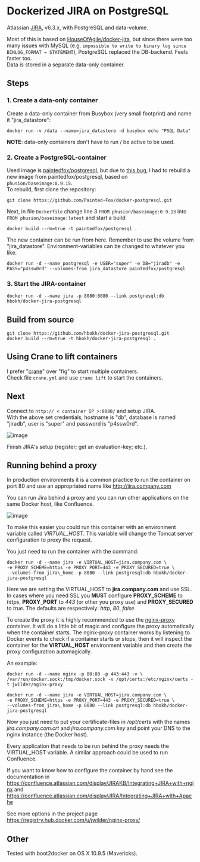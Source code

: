 # Dockerized JIRA on PostgreSQL

Atlassian [JIRA](https://www.atlassian.com/software/jira), v6.3.x, with PostgreSQL and data-volume.

Most of this is based on [HouseOfAgile/docker-jira](https://github.com/HouseOfAgile/docker-jira), but since there were too many issues with MySQL (e.g. `impossible to write to binary log since BINLOG_FORMAT = STATEMENT`), PostgreSQL replaced the DB-backend. Feels faster too.  
Data is stored in a separate data-only container.

## Steps

### 1. Create a data-only container

Create a data-only container from Busybox (very small footprint) and name it "jira\_datastore":

    docker run -v /data --name=jira_datastore -d busybox echo "PSQL Data"

**NOTE**: data-only containers don't have to run / be active to be used.

### 2. Create a PostgreSQL-container

Used image is [paintedfox/postgresql](https://registry.hub.docker.com/u/paintedfox/postgresql/), but due to [this bug](https://github.com/Painted-Fox/docker-postgresql/issues/30), I had to rebuild a new image from paintedfox/postgresql, based on `phusion/baseimage:0.9.15`.  
To rebuild, first clone the repository:

    git clone https://github.com/Painted-Fox/docker-postgresql.git

Next, in file `Dockerfile` change line 3 `FROM phusion/baseimage:0.9.13` into `FROM phusion/baseimage:latest` and start a build:

    docker build --rm=true -t paintedfox/postgresql .

The new container can be run from here. Remember to use the volume from "jira\_datastore". Environment-variables can be changed to whatever you like.

    docker run -d --name postgresql -e USER="super" -e DB="jiradb" -e PASS="p4ssw0rd" --volumes-from jira_datastore paintedfox/postgresql

### 3. Start the JIRA-container

    docker run -d --name jira -p 8080:8080 --link postgresql:db hbokh/docker-jira-postgresql

## Build from source

```
git clone https://github.com/hbokh/docker-jira-postgresql.git
docker build --rm=true -t hbokh/docker-jira-postgresql .
```

## Using Crane to lift containers

I prefer "[crane](https://github.com/michaelsauter/crane)" over "fig" to start multiple containers.  
Check file `crane.yml` and use `crane lift` to start the containers.

## Next

Connect to `http:// < container IP >:8080/` and setup JIRA.  
With the above set credentials, hostname is "db", database is named "jiradb", user is "super" and password is "p4ssw0rd".

![image](https://raw.githubusercontent.com/hbokh/docker-jira-postgresql/master/JIRA-Set_Up_Database.png)

Finish JIRA's setup (register; get an evaluation-key; etc.).

## Running behind a proxy

In production environments it is a common practice to run the container on port 80 and use an appropriated name like http://jira.company.com

You can run Jira behind a proxy and you can run other applications on the same Docker host, like Confluence.

![image](https://raw.githubusercontent.com/hbokh/docker-jira-postgresql/master/subdomains_and_docker-650x352.png)

To make this easier you could run this container with an environment variable called *VIRTUAL_HOST*. This variable will change the Tomcat server configuration
to proxy the request.

You just need to run the container with the command:

```
docker run -d --name jira -e VIRTUAL_HOST=jira.company.com \
-e PROXY_SCHEME=https -e PROXY_PORT=443 -e PROXY_SECURED=true \
--volumes-from jira\_home -p 8080 --link postgresql:db hbokh/docker-jira-postgresql
```

Here we are setting the VIRTUAL_HOST to **jira.company.com** and use SSL.  
In cases where you need SSL you **MUST** configure **PROXY_SCHEME** to *https*, **PROXY_PORT** to *443* (or other you proxy use) and **PROXY_SECURED** to *true*. The defaults are respectively: *http*, *80*, *false*

To create the proxy it is highly recommended to use the  [nginx-proxy](https://registry.hub.docker.com/u/jwilder/nginx-proxy/) container.  It will do a little bit of magic and configure the proxy automatically when the container starts.
The nginx-proxy container works by listening to Docker events to check if a container starts or stops, then it will inspect the container for the **VIRTUAL_HOST** environment variable and then create the proxy configuration automagically.

An example:

```
docker run -d --name nginx -p 80:80 -p 443:443 -v \
/var/run/docker.sock:/tmp/docker.sock -v /opt/certs:/etc/nginx/certs -t jwilder/nginx-proxy

docker run -d --name jira -e VIRTUAL_HOST=jira.company.com \
-e PROXY_SCHEME=https -e PROXY_PORT=443 -e PROXY_SECURED=true \
--volumes-from jira\_home -p 8080 --link postgresql:db hbokh/docker-jira-postgresql
```

Now you just need to put your certificate-files in */opt/certs* with the names *jira.company.com.crt* and *jira.company.com.key* and point your DNS to the nginx instance (the Docker host).

Every application that needs to be run behind the proxy needs the VIRTUAL_HOST variable. A similar approach could be used to run Confluence.

If you want to know how to configure the container by hand see the documentation in https://confluence.atlassian.com/display/JIRAKB/Integrating+JIRA+with+nginx and https://confluence.atlassian.com/display/JIRA/Integrating+JIRA+with+Apache

See more options in the project page https://registry.hub.docker.com/u/jwilder/nginx-proxy/

## Other

Tested with boot2docker on OS X 10.9.5 (Mavericks).
